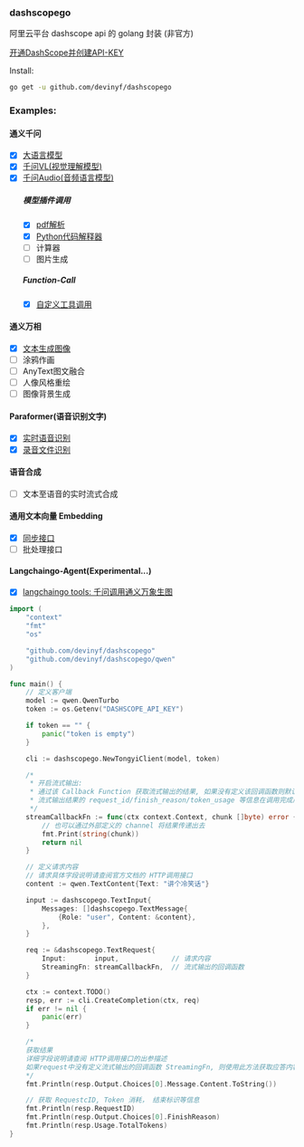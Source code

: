 ### dashscopego

阿里云平台 dashscope api 的 golang 封装 (非官方)

[开通DashScope并创建API-KEY](https://help.aliyun.com/zh/dashscope/developer-reference/activate-dashscope-and-create-an-api-key)

Install:
```sh
go get -u github.com/devinyf/dashscopego
```


### Examples:
#### 通义千问
- [x] [大语言模型](./example/qwen/stream_call.go)
- [x] [千问VL(视觉理解模型)](./example/qwen_vl/stream_call.go)
- [x] [千问Audio(音频语言模型)](./example/qwen_audio/stream_call.go)
	##### 模型插件调用
	- [x] [pdf解析](./example/qwen_plugins/pdf_extracter/main.go)
	- [x] [Python代码解释器](./example/qwen_plugins/code_interpreter/main.go)
	- [ ] 计算器
	- [ ] 图片生成
	##### Function-Call
	- [x] [自定义工具调用](./example/function_call/main.go)
#### 通义万相
- [x] [文本生成图像](./example/wanx/img_generation.go)
- [ ] 涂鸦作画
- [ ] AnyText图文融合
- [ ] 人像风格重绘
- [ ] 图像背景生成
#### Paraformer(语音识别文字)
- [x] [实时语音识别](./example/paraformer/realtime/speech2text.go)
- [x] [录音文件识别](./example/paraformer/voice_file/recordfile2text.go)
#### 语音合成
- [ ] 文本至语音的实时流式合成
#### 通用文本向量 Embedding
- [x] [同步接口](./example/embedding/main.go)
- [ ] 批处理接口
#### Langchaingo-Agent(Experimental...)
- [x] [langchaingo tools: 千问调用通义万象生图](./example/langchaingo/main.go)


```go
import (
	"context"
	"fmt"
	"os"

	"github.com/devinyf/dashscopego"
	"github.com/devinyf/dashscopego/qwen"
)

func main() {
	// 定义客户端
	model := qwen.QwenTurbo
	token := os.Getenv("DASHSCOPE_API_KEY")

	if token == "" {
		panic("token is empty")
	}

	cli := dashscopego.NewTongyiClient(model, token)

	/*
	 * 开启流式输出:
	 * 通过该 Callback Function 获取流式输出的结果, 如果没有定义该回调函数则默认使用非流式输出
	 * 流式输出结果的 request_id/finish_reason/token_usage 等信息在调用完成后返回的 resp 结果中统一获取
	 */
	streamCallbackFn := func(ctx context.Context, chunk []byte) error {
		// 也可以通过外部定义的 channel 将结果传递出去
		fmt.Print(string(chunk))
		return nil
	}

	// 定义请求内容
	// 请求具体字段说明请查阅官方文档的 HTTP调用接口
	content := qwen.TextContent{Text: "讲个冷笑话"}

	input := dashscopego.TextInput{
		Messages: []dashscopego.TextMessage{
			{Role: "user", Content: &content},
		},
	}

	req := &dashscopego.TextRequest{
		Input:       input,             // 请求内容
		StreamingFn: streamCallbackFn,  // 流式输出的回调函数
	}

	ctx := context.TODO()
	resp, err := cli.CreateCompletion(ctx, req)
	if err != nil {
		panic(err)
	}

	/*
	获取结果
	详细字段说明请查阅 HTTP调用接口的出参描述
	如果request中没有定义流式输出的回调函数 StreamingFn, 则使用此方法获取应答内容
	*/ 
	fmt.Println(resp.Output.Choices[0].Message.Content.ToString())

	// 获取 RequestcID, Token 消耗， 结束标识等信息
	fmt.Println(resp.RequestID)
	fmt.Println(resp.Output.Choices[0].FinishReason)
	fmt.Println(resp.Usage.TotalTokens)
}
```
